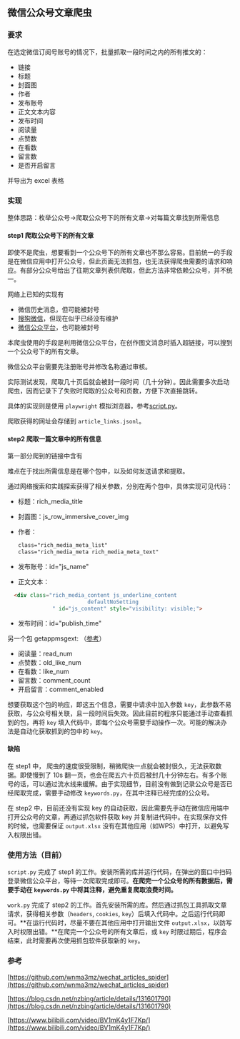## 微信公众号文章爬虫

### 要求

在选定微信订阅号账号的情况下，批量抓取一段时间之内的所有推文的：

- 链接
- 标题
- 封面图
- 作者
- 发布账号
- 正文文本内容
- 发布时间
- 阅读量
- 点赞数
- 在看数
- 留言数
- 是否开启留言

并导出为 excel 表格

### 实现

整体思路：枚举公众号->爬取公众号下的所有文章->对每篇文章找到所需信息

#### step1 爬取公众号下的所有文章

即使不是爬虫，想要看到一个公众号下的所有文章也不那么容易。目前统一的手段是在微信应用中打开公众号，但此页面无法抓包，也无法获得爬虫需要的请求和响应。有部分公众号给出了往期文章列表供爬取，但此方法非常依赖公众号，并不统一。

网络上已知的实现有

- 微信历史消息，但可能被封号
- [搜狗微信](https://weixin.sogou.com/)，但现在似乎已经没有维护
- [微信公众平台](https://mp.weixin.qq.com/)，也可能被封号

本爬虫使用的手段是利用微信公众平台，在创作图文消息时插入超链接，可以搜到一个公众号下的所有文章。

微信公众平台需要先注册账号并修改名称通过审核。

实际测试发现，爬取几十页后就会被封一段时间（几十分钟）。因此需要多次启动爬虫，因而记录下了失败时爬取的公众号和页数，方便下次直接跳转。

具体的实现则是使用 `playwright` 模拟浏览器，参考[script.py](https://github.com/zsq259/WeChat-official-account-crawler/blob/main/script.py)。

爬取获得的网址会存储到 `article_links.jsonl`。

#### step2 爬取一篇文章中的所有信息

第一部分爬到的链接中含有

难点在于找出所需信息是在哪个包中，以及如何发送请求和提取。

通过网络搜索和实践探索获得了相关参数，分别在两个包中，具体实现可见代码：

- 标题：rich_media_title 

- 封面图：js_row_immersive_cover_img

- 作者：

  ```html
  class="rich_media_meta_list"
  class="rich_media_meta rich_media_meta_text"
  ```

- 发布账号：id="js_name"

- 正文文本：

```html
  <div class="rich_media_content js_underline_content
                         defaultNoSetting
              " id="js_content" style="visibility: visible;">
```
- 发布时间：id="publish_time"

另一个包 getappmsgext: （[参考](https://wnma3mz.github.io/hexo_blog/2017/11/18/%E8%AE%B0%E4%B8%80%E6%AC%A1%E5%BE%AE%E4%BF%A1%E5%85%AC%E4%BC%97%E5%8F%B7%E7%88%AC%E8%99%AB%E7%9A%84%E7%BB%8F%E5%8E%86%EF%BC%88%E5%BE%AE%E4%BF%A1%E6%96%87%E7%AB%A0%E9%98%85%E8%AF%BB%E7%82%B9%E8%B5%9E%E7%9A%84%E8%8E%B7%E5%8F%96%EF%BC%89/)）

- 阅读量：read_num
- 点赞数：old_like_num
- 在看数：like_num
- 留言数：comment_count
- 开启留言：comment_enabled

想要获取这个包的响应，即这五个信息，需要中请求中加入参数 `key`，此参数不易获取，与公众号相关联，且一段时间后失效。因此目前的程序只能通过手动查看抓到的包，再将 `key` 填入代码中，即每个公众号需要手动操作一次。可能的解决办法是自动化获取抓到的包中的 `key`。

#### 缺陷

在 step1 中， 爬虫的速度很受限制，稍微爬快一点就会被封很久，无法获取数据。即使慢到了 10s 翻一页，也会在爬五六十页后被封几十分钟左右。有多个账号的话，可以通过流水线来缓解。由于实现细节，目前没有做到记录公众号是否已经爬取完成，需要手动修改 `keywords.py`，在其中注释已经完成的公众号。

在 step2 中，目前还没有实现 key 的自动获取，因此需要先手动在微信应用端中打开公众号的文章，再通过抓包软件获取 key 并复制进代码中。在实现保存文件的时候，也需要保证 `output.xlsx` 没有在其他应用（如WPS）中打开，以避免写入权限出错。

### 使用方法（目前）

`script.py` 完成了 step1 的工作。安装所需的库并运行代码，在弹出的窗口中扫码登录微信公众平台，等待一次爬取完成即可。**在爬完一个公众号的所有数据后，需要手动在 `keywords.py` 中将其注释，避免重复爬取浪费时间。**

`work.py` 完成了 step2 的工作。首先安装所需的库。然后通过抓包工具抓取文章请求，获得相关参数（`headers`, `cookies`, `key`）后填入代码中。之后运行代码即可。**在运行代码时，尽量不要在其他应用中打开输出文件 `output.xlsx`，以防写入时权限出错。**在爬完一个公众号的所有文章后，或 `key` 时限过期后，程序会结束，此时需要再次使用抓包软件获取新的 `key`。

### 参考

[https://github.com/wnma3mz/wechat_articles_spider](https://github.com/wnma3mz/wechat_articles_spider)

[https://blog.csdn.net/nzbing/article/details/131601790](https://blog.csdn.net/nzbing/article/details/131601790)

[https://www.bilibili.com/video/BV1mK4y1F7Kp/](https://www.bilibili.com/video/BV1mK4y1F7Kp/)
